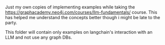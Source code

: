 
Just my own copies of implementing examples while taking the https://graphacademy.neo4j.com/courses/llm-fundamentals/ course.
This has helped me understand the concepts better though i might be late to the party. 

This folder will contain only examples on langchain's interaction with an LLM and not use any graph DBs. 
